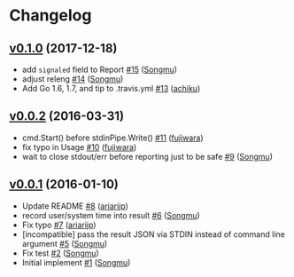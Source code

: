 # Changelog

## [v0.1.0](https://github.com/Songmu/horenso/compare/v0.0.2...v0.1.0) (2017-12-18)

* add `signaled` field to Report [#15](https://github.com/Songmu/horenso/pull/15) ([Songmu](https://github.com/Songmu))
* adjust releng [#14](https://github.com/Songmu/horenso/pull/14) ([Songmu](https://github.com/Songmu))
* Add Go 1.6, 1.7, and tip to .travis.yml [#13](https://github.com/Songmu/horenso/pull/13) ([achiku](https://github.com/achiku))

## [v0.0.2](https://github.com/Songmu/horenso/compare/v0.0.1...v0.0.2) (2016-03-31)

* cmd.Start() before stdinPipe.Write() [#11](https://github.com/Songmu/horenso/pull/11) ([fujiwara](https://github.com/fujiwara))
* fix typo in Usage [#10](https://github.com/Songmu/horenso/pull/10) ([fujiwara](https://github.com/fujiwara))
* wait to close stdout/err before reporting just to be safe [#9](https://github.com/Songmu/horenso/pull/9) ([Songmu](https://github.com/Songmu))

## [v0.0.1](https://github.com/Songmu/horenso/compare/6c9c2a74...v0.0.1) (2016-01-10)

* Update README [#8](https://github.com/Songmu/horenso/pull/8) ([ariarijp](https://github.com/ariarijp))
* record user/system time into result [#6](https://github.com/Songmu/horenso/pull/6) ([Songmu](https://github.com/Songmu))
* Fix typo [#7](https://github.com/Songmu/horenso/pull/7) ([ariarijp](https://github.com/ariarijp))
* [incompatible] pass the result JSON via STDIN instead of command line argument [#5](https://github.com/Songmu/horenso/pull/5) ([Songmu](https://github.com/Songmu))
* Fix test [#2](https://github.com/Songmu/horenso/pull/2) ([Songmu](https://github.com/Songmu))
* Initial implement [#1](https://github.com/Songmu/horenso/pull/1) ([Songmu](https://github.com/Songmu))
